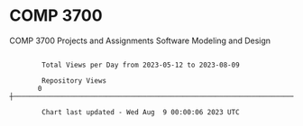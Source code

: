 # COMP 3700
COMP 3700 Projects and Assignments
Software Modeling and Design

```

        Total Views per Day from 2023-05-12 to 2023-08-09

        Repository Views
       0 ┼─────────────────────────────────────────────────────────────────────────────────────────

        Chart last updated - Wed Aug  9 00:00:06 2023 UTC
        
```
